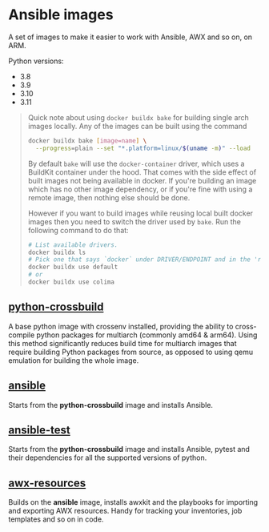 # Ansible images
A set of images to make it easier to work with Ansible, AWX and so on, on ARM.

Python versions:
  - 3.8
  - 3.9
  - 3.10
  - 3.11

> Quick note about using `docker buildx bake` for building single arch images locally.
> Any of the images can be built using the command
> ```sh
> docker buildx bake [image=name] \
>   --progress=plain --set "*.platform=linux/$(uname -m)" --load
> ```
> By default `bake` will use the `docker-container` driver, which uses a
> BuildKit container under the hood. That comes with the side effect of built
> images not being available in docker. If you're building an image which has no
> other image dependency, or if you're fine with using a remote image, then
> nothing else should be done.
>
> However if you want to build images while reusing local built docker images
> then you need to switch the driver used by `bake`. Run the following command
> to do that:
> ```sh
> # List available drivers.
> docker buildx ls
> # Pick one that says `docker` under DRIVER/ENDPOINT and in the 'running' STATUS.
> docker buildx use default
> # or
> docker buildx use colima
> ```

## [python-crossbuild](python-crossbuild)
A base python image with crossenv installed, providing the ability to
cross-compile python packages for multiarch (commonly amd64 & arm64).
Using this method significantly reduces build time for multiarch images that
require building Python packages from source, as opposed to using qemu emulation
for building the whole image.

## [ansible](ansible)
Starts from the **python-crossbuild** image and installs Ansible.

## [ansible-test](ansible-test)
Starts from the **python-crossbuild** image and installs Ansible, pytest and
their dependencies for all the supported versions of python.

## [awx-resources](awx-resources)
Builds on the **ansible** image, installs awxkit and the playbooks for importing
and exporting AWX resources. Handy for tracking your inventories, job templates
and so on in code.
